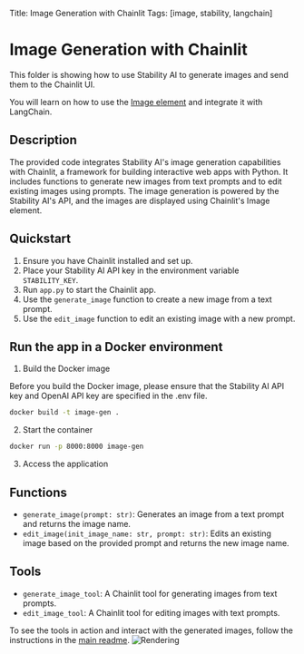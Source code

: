 Title: Image Generation with Chainlit
Tags: [image, stability, langchain]

# Image Generation with Chainlit

This folder is showing how to use Stability AI to generate images and send them to the Chainlit UI.

You will learn on how to use the [Image element](https://docs.chainlit.io/api-reference/elements/image) and integrate it with LangChain.

## Description

The provided code integrates Stability AI's image generation capabilities with Chainlit, a framework for building interactive web apps with Python. It includes functions to generate new images from text prompts and to edit existing images using prompts. The image generation is powered by the Stability AI's API, and the images are displayed using Chainlit's Image element.

## Quickstart

1. Ensure you have Chainlit installed and set up.
2. Place your Stability AI API key in the environment variable `STABILITY_KEY`.
3. Run `app.py` to start the Chainlit app.
4. Use the `generate_image` function to create a new image from a text prompt.
5. Use the `edit_image` function to edit an existing image with a new prompt.

## Run the app in a Docker environment

1. Build the Docker image

Before you build the Docker image, please ensure that the Stability AI API key and OpenAI API key are specified in the .env file.

```bash
docker build -t image-gen .
```

2. Start the container

```bash
docker run -p 8000:8000 image-gen
```

3. Access the application

## Functions

- `generate_image(prompt: str)`: Generates an image from a text prompt and returns the image name.
- `edit_image(init_image_name: str, prompt: str)`: Edits an existing image based on the provided prompt and returns the new image name.

## Tools

- `generate_image_tool`: A Chainlit tool for generating images from text prompts.
- `edit_image_tool`: A Chainlit tool for editing images with text prompts.

To see the tools in action and interact with the generated images, follow the instructions in the [main readme](/README.md).
![Rendering](./rendering.png)
